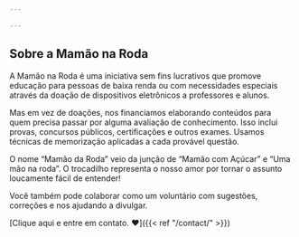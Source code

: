 ```yaml
---

---
```

## Sobre a Mamão na Roda

A Mamão na Roda é uma iniciativa sem fins lucrativos que promove educação para pessoas de baixa renda ou com necessidades especiais através da doação de dispositivos eletrônicos a professores e alunos.

Mas em vez de doações, nos financiamos elaborando conteúdos para quem precisa passar por alguma avaliação de conhecimento. Isso inclui provas, concursos públicos, certificações e outros exames. Usamos técnicas de memorização aplicadas a cada provável questão.

O nome “Mamão da Roda” veio da junção de “Mamão com Açúcar” e “Uma mão na roda”. O trocadilho representa o nosso amor por tornar o assunto loucamente fácil de entender!

Você também pode colaborar como um voluntário com sugestões, correções e nos ajudando a divulgar.

[Clique aqui e entre em contato. :heart:]({{< ref "/contact/" >}}) 